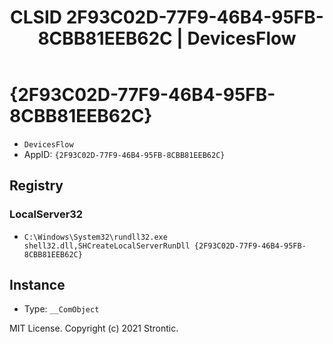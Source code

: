 ﻿---
title: "CLSID 2F93C02D-77F9-46B4-95FB-8CBB81EEB62C | DevicesFlow"
excerpt: What is COM-Object CLSID 2F93C02D-77F9-46B4-95FB-8CBB81EEB62C?
---

# {2F93C02D-77F9-46B4-95FB-8CBB81EEB62C}

* `DevicesFlow`
* AppID: `{2F93C02D-77F9-46B4-95FB-8CBB81EEB62C}`

## Registry


### LocalServer32

* `C:\Windows\System32\rundll32.exe shell32.dll,SHCreateLocalServerRunDll {2F93C02D-77F9-46B4-95FB-8CBB81EEB62C}`

## Instance

* Type: `__ComObject`

MIT License. Copyright (c) 2021 Strontic.


